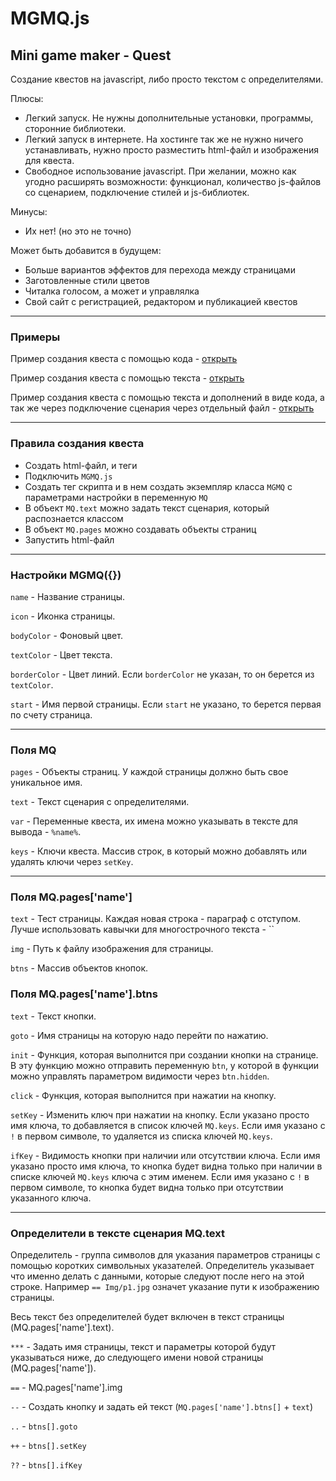 # MGMQ.js

## Mini game maker - Quest

Создание квестов на javascript, либо просто текстом с определителями.

Плюсы:
- Легкий запуск.
Не нужны дополнительные установки, программы, сторонние библиотеки.
- Легкий запуск в интернете.
На хостинге так же не нужно ничего устанавливать, нужно просто разместить html-файл и изображения для квеста.
- Свободное использование javascript.
При желании, можно как угодно расширять возможности: функционал, количество js-файлов со сценарием, подключение стилей и js-библиотек.

Минусы:
- Их нет! (но это не точно)

Может быть добавится в будущем:
- Больше вариантов эффектов для перехода между страницами
- Заготовленные стили цветов
- Читалка голосом, а может и управлялка
- Свой сайт с регистрацией, редактором и публикацией квестов

______

### Примеры

Пример создания квеста с помощью кода - 
[открыть](https://github.com/jkn-code/mgm-quest/blob/main/example_code.html)

Пример создания квеста с помощью текста - 
[открыть](https://github.com/jkn-code/mgm-quest/blob/main/example_text.html)

Пример создания квеста с помощью текста и дополнений в виде кода, а так же через подключение сценария через отдельный файл - 
[открыть](https://github.com/jkn-code/mgm-quest/blob/main/example_file.html)

______

### Правила создания квеста

- Создать html-файл, и теги
- Подключить `MGMQ.js`
- Создать тег скрипта и в нем создать экземпляр класса `MGMQ` с параметрами настройки в переменную `MQ`
- В объект `MQ.text` можно задать текст сценария, который распознается классом
- В объект `MQ.pages` можно создавать объекты страниц
- Запустить html-файл

______

### Настройки MGMQ({})

`name` - Название страницы.

`icon` - Иконка страницы.

`bodyColor` - Фоновый цвет.

`textColor` - Цвет текста.

`borderColor` - Цвет линий. Если `borderColor` не указан, то он берется из `textColor`.

`start` - Имя первой страницы. Если `start` не указано, то берется первая по счету страница.

______

### Поля MQ

`pages` - Объекты страниц. У каждой страницы должно быть свое уникальное имя.

`text` - Текст сценария с определителями.

`var` - Переменные квеста, их имена можно указывать в тексте для вывода - `%name%`.

`keys` - Ключи квеста. Массив строк, в который можно добавлять или удалять ключи через `setKey`.

______

### Поля MQ.pages['name']

`text` - Тест страницы. Каждая новая строка - параграф с отступом. Лучше использовать кавычки для многострочного текста - ``

`img` - Путь к файлу изображения для страницы.

`btns` - Массив объектов кнопок.

### Поля MQ.pages['name'].btns

`text` - Текст кнопки.

`goto` - Имя страницы на которую надо перейти по нажатию.

`init` - Функция, которая выполнится при создании кнопки на странице. В эту функцию можно отправить переменную `btn`, у которой в функции можно управлять параметром видимости через `btn.hidden`.

`click` - Функция, которая выполнится при нажатии на кнопку.

`setKey` - Изменить ключ при нажатии на кнопку. Если указано просто имя ключа, то добавляется в список ключей `MQ.keys`. Если имя указано с `!` в первом символе, то удаляется из списка ключей `MQ.keys`.

`ifKey` - Видимость кнопки при наличии или отсутствии ключа. Если имя указано просто имя ключа, то кнопка будет видна только при наличии в списке ключей `MQ.keys` ключа с этим именем. Если имя указано с `!` в первом символе, то кнопка будет видна только при отсутствии указанного ключа.
 
______

### Определители в тексте сценария MQ.text

Определитель - группа символов для указания параметров страницы с помощью коротких символьных указателей. Определитель указывает что именно делать с данными, которые следуют после него на этой строке. Например `== Img/p1.jpg` означет указание пути к изображению страницы.

Весь текст без определителей будет включен в текст страницы (MQ.pages['name'].text).

`***` - Задать имя страницы, текст и параметры которой будут указываться ниже, до следующего имени новой страницы (MQ.pages['name']).

`==` - MQ.pages['name'].img

`--` - Создать кнопку и задать ей текст (`MQ.pages['name'].btns[]` + `text`)

`..` - `btns[].goto`

`++` - `btns[].setKey`

`??` - `btns[].ifKey`

